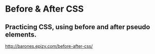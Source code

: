 # Before & After CSS
Practicing CSS, using before and after pseudo elements.
---
http://barones.epizy.com/before-after-css/